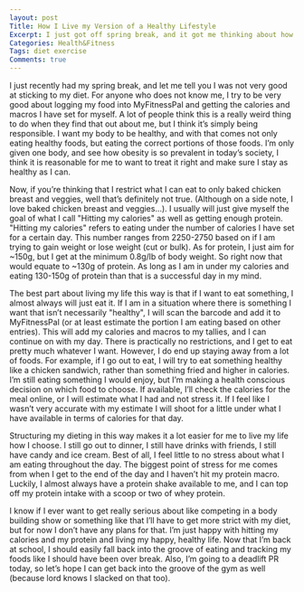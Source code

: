 ```yaml
---
layout: post
Title: How I Live my Version of a Healthy Lifestyle
Excerpt: I just got off spring break, and it got me thinking about how I live my life as healthy as I can, without being overly strict with my choices.
Categories: Health&Fitness
Tags: diet exercise
Comments: true
---
```


I just recently had my spring break, and let me tell you I was not very good at sticking to my diet. For anyone who does not know me, I try to be very good about logging my food into MyFitnessPal and getting the calories and macros I have set for myself. A lot of people think this is a really weird thing to do when they find that out about me, but I think it’s simply being responsible. I want my body to be healthy, and with that comes not only eating healthy foods, but eating the correct portions of those foods. I’m only given one body, and see how obesity is so prevalent in today’s society, I think it is reasonable for me to want to treat it right and make sure I stay as healthy as I can.

Now, if you’re thinking that I restrict what I can eat to only baked chicken breast and veggies, well that’s definitely not true. (Although on a side note, I love baked chicken breast and veggies...). I usually will just give myself the goal of what I call "Hitting my calories" as well as getting enough protein. "Hitting my calories" refers to eating under the number of calories I have set for a certain day. This number ranges from 2250-2750 based on if I am trying to gain weight or lose weight (cut or bulk). As for protein, I just aim for ~150g, but I get at the minimum 0.8g/lb of body weight. So right now that would equate to ~130g of protein. As long as I am in under my calories and eating 130-150g of protein than that is a successful day in my mind.

The best part about living my life this way is that if I want to eat something, I almost always will just eat it. If I am in a situation where there is something I want that isn’t necessarily "healthy", I will scan the barcode and add it to MyFitnessPal (or at least estimate the portion I am eating based on other entries). This will add my calories and macros to my tallies, and I can continue on with my day. There is practically no restrictions, and I get to eat pretty much whatever I want. However, I do end up staying away from a lot of foods. For example, if I go out to eat, I will try to eat something healthy like a chicken sandwich, rather than something fried and higher in calories. I’m still eating something I would enjoy, but I’m making a health conscious decision on which food to choose. If available, I’ll check the calories for the meal online, or I will estimate what I had and not stress it. If I feel like I wasn’t very accurate with my estimate I will shoot for a little under what I have available in terms of calories for that day.

Structuring my dieting in this way makes it a lot easier for me to live my life how I choose. I still go out to dinner, I still have drinks with friends, I still have candy and ice cream. Best of all, I feel little to no stress about what I am eating throughout the day. The biggest point of stress for me comes from when I get to the end of the day and I haven’t hit my protein macro. Luckily, I almost always have a protein shake available to me, and I can top off my protein intake with a scoop or two of whey protein. 

I know if I ever want to get really serious about like competing in a body building show or something like that I’ll have to get more strict with my diet, but for now I don’t have any plans for that. I’m just happy with hitting my calories and my protein and living my happy, healthy life. Now that I’m back at school, I should easily fall back into the groove of eating and tracking my foods like I should have been over break. Also, I’m going to a deadlift PR today, so let’s hope I can get back into the groove of the gym as well (because lord knows I slacked on that too).